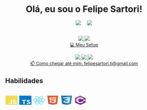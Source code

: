 
<h1 align='center'>
  Olá, eu sou o Felipe Sartori!
</h1>

<!-- <p align='center'>
  A mobile and .net developer from Curitiba, Brazil.
</p> -->

<div align='center'>
  
  <a href="https://www.linkedin.com/in/felipesartori/"> </a>
    <img src="https://img.shields.io/badge/linkedin-%230077B5.svg?&style=for-the-badge&logo=linkedin&logoColor=white" />
  </a>&nbsp;&nbsp;&nbsp;
  <a href="https://www.instagram.com/sartorifelipe_">
    <img src="https://img.shields.io/badge/instagram-%23E4405F.svg?&style=for-the-badge&logo=instagram&logoColor=white" />        
  </a>&nbsp;&nbsp;&nbsp;
  
</div>

<div align="center">
  <a href="https://github.com/felipesartori">
  <img height="150em" src="https://github-readme-stats.vercel.app/api?username=felipesartori&theme=github_dark&show_icons=true&locale=pt-br"/>
  <img height="150em" src="https://github-readme-stats.vercel.app/api/top-langs/?username=felipesartori&layout=compact&langs_count=7&theme=github_dark"/>
</div>

<div align='center'>
  💻 Meu Setup<br/><br/>
  <img src="https://img.shields.io/badge/windows%2010-%230078D6.svg?&style=for-the-badge&logo=windows&logoColor=white" />
  <img src="https://img.shields.io/badge/intel-core%20i7%209th-%230071C5.svg?&style=for-the-badge&logo=intel&logoColor=white" />
  <img src="https://img.shields.io/badge/RAM-16GB-%230071C5.svg?&style=for-the-badge&logoColor=white" />
</div>

<div align='center'>
  📫 Como chegar até mim: <a href='mailto:felipesartori.ti@gmail.com'>felipesartori.ti@gmail.com</a>
</div>


## Habilidades

<div style="display: inline_block"><br>
  <img align="center" alt="Js" height="30" width="40" src="https://raw.githubusercontent.com/devicons/devicon/master/icons/javascript/javascript-plain.svg">
  <img align="center" alt="Ts" height="30" width="40" src="https://raw.githubusercontent.com/devicons/devicon/master/icons/typescript/typescript-plain.svg">
  <img align="center" alt="React" height="30" width="40" src="https://raw.githubusercontent.com/devicons/devicon/master/icons/react/react-original.svg">
  <img align="center" alt="HTML" height="30" width="40" src="https://raw.githubusercontent.com/devicons/devicon/master/icons/html5/html5-original.svg">
  <img align="center" alt="CSS" height="30" width="40" src="https://raw.githubusercontent.com/devicons/devicon/master/icons/css3/css3-original.svg">
  <img align="center" alt="Csharp" height="30" width="40" src="https://raw.githubusercontent.com/devicons/devicon/master/icons/csharp/csharp-original.svg">
</div>  

  ##

<!-- 
<img align="right" src="https://img.shields.io/badge/firebase-ffca28?style=for-the-badge&logo=firebase&logoColor=black" />

<img align="right" src="https://img.shields.io/badge/Insomnia-5849be?style=for-the-badge&logo=Insomnia&logoColor=white" />

<img align="right" src="https://img.shields.io/badge/Node.js-339933?style=for-the-badge&logo=nodedotjs&logoColor=white" />

<img align="right" src="https://img.shields.io/badge/Postman-FF6C37?style=for-the-badge&logo=Postman&logoColor=white" />

<img align="right" src="https://img.shields.io/badge/React-20232A?style=for-the-badge&logo=react&logoColor=61DAFB" />

<img align="right" src="https://img.shields.io/badge/Swagger-85EA2D?style=for-the-badge&logo=Swagger&logoColor=white" />

<img align="right" src="https://img.shields.io/badge/MongoDB-4EA94B?style=for-the-badge&logo=mongodb&logoColor=white" />

<img align="right" src="https://img.shields.io/badge/Microsoft%20SQL%20Server-CC2927?style=for-the-badge&logo=microsoft%20sql%20server&logoColor=white" />

<img align="right" src="https://img.shields.io/badge/MySQL-005C84?style=for-the-badge&logo=mysql&logoColor=white" />

<img align="right" src="https://img.shields.io/badge/PostgreSQL-316192?style=for-the-badge&logo=postgresql&logoColor=white" />

<img align="right" src="https://img.shields.io/badge/React_Native-20232A?style=for-the-badge&logo=react&logoColor=61DAFB" />

<img align="right" src="https://img.shields.io/badge/Flutter-02569B?style=for-the-badge&logo=flutter&logoColor=white" />

<img align="right" src="https://img.shields.io/badge/TypeScript-007ACC?style=for-the-badge&logo=typescript&logoColor=white" />

<img align="right" src="https://img.shields.io/badge/json-5E5C5C?style=for-the-badge&logo=json&logoColor=white" />

<img align="right" src="https://img.shields.io/badge/HTML5-E34F26?style=for-the-badge&logo=html5&logoColor=white" />

<img align="right" src="https://img.shields.io/badge/JavaScript-323330?style=for-the-badge&logo=javascript&logoColor=F7DF1E" />

<img align="right" src="https://img.shields.io/badge/Delphi-B22222?style=for-the-badge&logo=delphi&logoColor=white" /> -->


<!-- 

<details>
  <summary>📃 Resume</summary>

## Education

- 📖 **Web Development**\
📆 2013 - 2016\
📍 **University of the West of São Paulo** - Presidente Prudente, Brazil

## Experience

- 👨‍💻 **Systems Analyst and Front End Developer**\
📆 2015 - 2016\
📍 **Web Works** - Presidente Prudente/SP, Brazil

<img align="right" src="https://img.shields.io/badge/Windows-0078D6?logo=windows&logoColor=white" />
<img align="right" src="https://img.shields.io/badge/Microsoft%20Excel-217346?logo=microsoft-excel&logoColor=white" />
<img align="right" src="https://img.shields.io/badge/Microsoft%20Office-D83B01?logo=microsoft-office&logoColor=white" />
<img align="right" src="https://img.shields.io/badge/SAP-0FAAFF?logo=sap&logoColor=white" />

</details> 

-->

